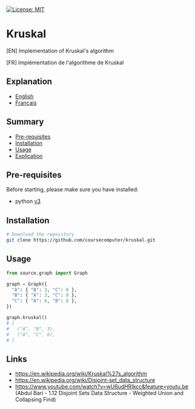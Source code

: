 [![License: MIT](https://img.shields.io/badge/License-MIT-yellow.svg)](https://opensource.org/licenses/MIT)

# Kruskal
[EN] Implementation of Kruskal's algorithm

[FR] Implémentation de l'algorithme de Kruskal

## Explanation
* [English](./documentation/explanation.en.md)
* [Français](./documentation/explanation.fr.md)

## Summary
- [Pre-requisites](#pre-requisites)
- [Installation](#installation)
- [Usage](#usage)
- [Explication](#explication)

## Pre-requisites
Before starting, please make sure you have installed:
- python [v3](https://www.python.org/)

## Installation
```bash
# Download the repository
git clone https://github.com/coursecomputer/kruskal.git
```

## Usage
```python
from source.graph import Graph

graph = Graph({
  "A": { "B": 3, "C": 6 },
  "B": { "A": 3, "C": 8 },
  "C": { "A": 6, "B": 8 },
})

graph.kruskal()
# [
#   ("A", "B", 3),
#   ("A", "C", 6),
# ]
```

## Links
* https://en.wikipedia.org/wiki/Kruskal%27s_algorithm
* https://en.wikipedia.org/wiki/Disjoint-set_data_structure
* https://www.youtube.com/watch?v=wU6udHRIkcc&feature=youtu.be (Abdul Bari - 1.12 Disjoint Sets Data Structure - Weighted Union and Collapsing Find)

